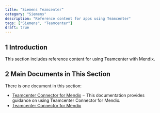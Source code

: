 ```yaml
---
title: "Siemens Teamcenter"
category: "Siemens"
description: "Reference content for apps using Teamcenter"
tags: ["Siemens", "Teamcenter"]
draft: true
---
```


## 1 Introduction

This section includes reference content for using Teamcenter with Mendix.

## 2 Main Documents in This Section

There is one document in this section:

* [Teamcenter Connector for Mendix](tc-connector-for-mx) − This documentation provides guidance on using Teamcenter Connector for Mendix.
* [Teamcenter Connector for Mendix](tc-connector-for-mx)
